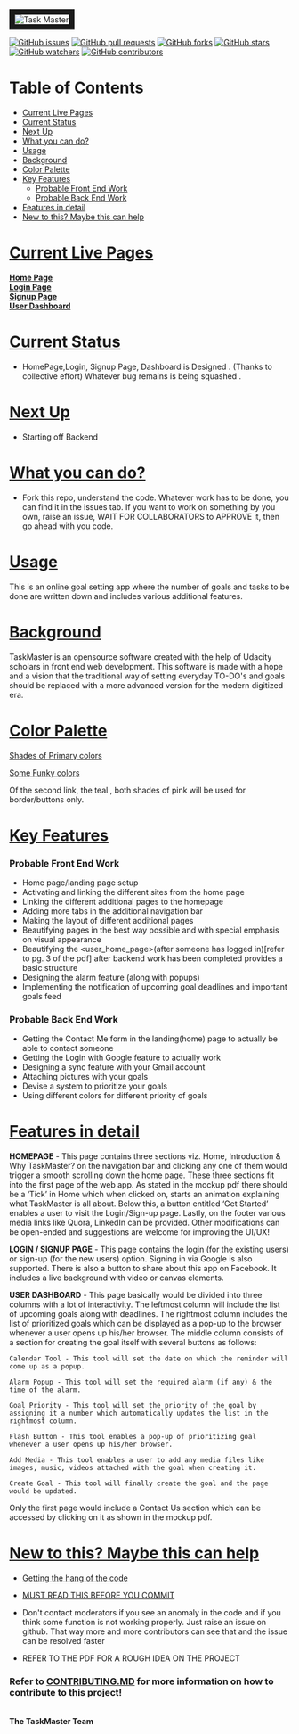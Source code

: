 <img src="https://image.ibb.co/kkGpRc/Task_Master.png" alt="Task Master" border="10">

[![GitHub issues](https://img.shields.io/github/issues/UdacityFrontEndScholarship/task-master.svg)](https://github.com/UdacityFrontEndScholarship/task-master/issues)
[![GitHub pull requests](https://img.shields.io/github/issues-pr/UdacityFrontEndScholarship/task-master.svg)](https://github.com/UdacityFrontEndScholarship/task-master/pulls)
[![GitHub forks](https://img.shields.io/github/forks/UdacityFrontEndScholarship/task-master.svg?style=social&label=Fork)](https://github.com/UdacityFrontEndScholarship/task-master/network)
[![GitHub stars](https://img.shields.io/github/stars/UdacityFrontEndScholarship/task-master.svg?style=social&label=Stars)](https://github.com/UdacityFrontEndScholarship/task-master/stargazers)
[![GitHub watchers](https://img.shields.io/github/watchers/UdacityFrontEndScholarship/task-master.svg?style=social&label=Watch)](https://github.com/UdacityFrontEndScholarship/task-master/watchers)
[![GitHub contributors](https://img.shields.io/github/contributors/UdacityFrontEndScholarship/task-master.svg)](https://github.com/UdacityFrontEndScholarship/task-master/graphs/contributors)

# Table of Contents

* <a href="#1">Current Live Pages</a>
* <a href="#2">Current Status</a>
* <a href="#3">Next Up</a>
* <a href="#4">What you can do?</a>
* <a href="#5">Usage</a>
* <a href="#6">Background</a>
* <a href="#7">Color Palette</a>
* <a href="#8">Key Features</a>
   * [Probable Front End Work](#probable-front-end-work)
   * [Probable Back End Work](#probable-back-end-work)
* <a href="#9">Features in detail</a>
* <a href="#10">New to this? Maybe this can help</a>



# <a name="1" href="#1"> Current Live Pages </a>
<a href="https://udacityfrontendscholarship.github.io/task-master/"><b>Home Page</b></a>
<br>
<a href="https://udacityfrontendscholarship.github.io/task-master/login.html"><b>Login Page</b></a>
<br>
<a href="https://udacityfrontendscholarship.github.io/task-master/signup.html"><b>Signup Page</b></a>
<br>
<a href="https://udacityfrontendscholarship.github.io/task-master/profile.html"><b>User Dashboard</b></a>

# <a name="2" href="#2"> Current Status </a>
- HomePage,Login, Signup Page, Dashboard is Designed . (Thanks to collective effort) Whatever bug remains is being squashed .

# <a name="3" href="#3"> Next Up </a>
- Starting off Backend

# <a name="4" href="#4"> What you can do? </a>
- Fork this repo, understand the code. Whatever work has to be done, you can find it in the issues tab. If you want to work on something by you own, raise an issue, WAIT FOR COLLABORATORS to APPROVE it, then go ahead with you code. 

# <a name="5" href="#5"> Usage </a>
This is an online goal setting app where the number of goals and tasks to be done are written down and includes various additional features. 

# <a name="6" href="#6"> Background</a>
TaskMaster is an opensource software created with the help of Udacity scholars in front end web development. This software is made with a hope and a vision that the traditional way of setting everyday TO-DO's and goals should be replaced with a more advanced version for the modern digitized era.

# <a name="7" href="#7"> Color Palette </a>
 <a href="https://ibb.co/bRDd2S">Shades of Primary colors</a>
 
 <a href="https://coolors.co/export/png/030303-fbf5f3-f5cce8-f61067-2ca58d">Some Funky colors</a>
 
 Of the second link, the teal , both shades of pink will be used for border/buttons only. 
  
# <a name="8" href="#8"> Key Features</a>
### Probable Front End Work
 - Home page/landing page setup 
 - Activating and linking the different sites from the home page
 - Linking the different additional pages to the homepage
 - Adding more tabs in the additional navigation bar
 - Making the layout of different additional pages
 - Beautifying pages in the best way possible and with special emphasis on visual appearance
 - Beautifying the <user_home_page>(after someone has logged in)[refer to pg. 3 of the pdf] after backend work has been completed
   provides a basic structure
 - Designing the alarm feature (along with popups)
 - Implementing the notification of upcoming goal deadlines and important goals feed
### Probable Back End Work
- Getting the Contact Me form in the landing(home) page to actually be able to contact someone
- Getting the Login with Google feature to actually work
- Designing a sync feature with your Gmail account
- Attaching pictures with your goals
- Devise a system to prioritize your goals
- Using different colors for different priority of goals

# <a name="9" href="#9"> Features in detail</a>
<b>HOMEPAGE</b> - This page contains three sections viz. Home, Introduction & Why TaskMaster? on the navigation bar and clicking any one of them would trigger a smooth scrolling down the home page. These three sections fit into the first page of the web app. As stated in the mockup pdf there should be a ‘Tick’ in Home which when clicked on, starts an animation explaining what TaskMaster is all about. Below this, a button entitled ‘Get Started’ enables a user to visit the Login/Sign-up page. Lastly, on the footer various media links like Quora, LinkedIn can be provided. 
Other modifications can be open-ended and suggestions are welcome for improving the UI/UX!

<b>LOGIN / SIGNUP PAGE</b> - This page contains the login (for the existing users) or sign-up (for the new users) option. Signing in via Google is also supported. There is also a button to share about this app on Facebook. It includes a live background with video or canvas elements. 

<b>USER DASHBOARD</b> - This page basically would be divided into three columns with a lot of interactivity. The leftmost column will include the list of upcoming goals along with deadlines. The rightmost column includes the list of prioritized goals which can be displayed as a pop-up to the browser whenever a user opens up his/her browser. The middle column consists of a section for creating the goal itself with several buttons as follows: 
 
    Calendar Tool - This tool will set the date on which the reminder will come up as a popup.

    Alarm Popup - This tool will set the required alarm (if any) & the time of the alarm.

    Goal Priority - This tool will set the priority of the goal by assigning it a number which automatically updates the list in the
    rightmost column.

    Flash Button - This tool enables a pop-up of prioritizing goal whenever a user opens up his/her browser.

    Add Media - This tool enables a user to add any media files like images, music, videos attached with the goal when creating it.

    Create Goal - This tool will finally create the goal and the page would be updated.
     
Only the first page would include a Contact Us section which can be accessed by clicking on it as shown in the mockup pdf.

# <a name="10" href="#10"> New to this? Maybe this can help</a>  
   - <a href="https://gist.github.com/Rajrox97/02e3b2e3c6ef8a356106b65ad02e183a">Getting the hang of the code</a>
   
   - <a href="https://gist.github.com/Rajrox97/af2508ec2523d85bc43f1eb080ce5985">MUST READ THIS BEFORE YOU COMMIT</a>
   
   - Don't contact moderators if you see an anomaly in the code and if you think some function is not working properly. Just raise an
     issue on github. That way more and more contributors can see that and the issue can be resolved faster
   
   - REFER TO THE PDF FOR A ROUGH IDEA ON THE PROJECT
   
### Refer to <a href="CONTRIBUTING.md">CONTRIBUTING.MD</a> for more information on how to contribute to this project!
<br>
<b>The TaskMaster Team</b>
